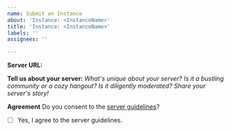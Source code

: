 ```yaml
---
name: Submit an Instance
about: 'Instance: <InstanceName>'
title: 'Instance: <InstanceName>'
labels: ''
assignees: ''

---
```


<!-- We appreciate your submission to enhance the Sharkey ecosystem. Please be aware that it may take up to 24 hours for your server to be visible on the website once it's approved. Ensure your server supports queries from `JoinSharkey/0.1.0; +https://joinsharkey.org/join`. -->

**Server URL:**

**Tell us about your server:**
_What's unique about your server? Is it a bustling community or a cozy hangout? Is it diligently moderated? Share your server's story!_

**Agreement**
Do you consent to the [server guidelines](https://github.com/transfem-org/JoinSharkey/blob/main/SERVER_GUIDELINES.md)?
- [ ] Yes, I agree to the server guidelines.
